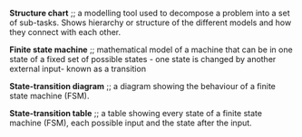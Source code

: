 **Structure chart** ;; a modelling tool used to decompose a problem into a set of sub-tasks. Shows hierarchy or structure of the different models and how they connect with each other.

**Finite state machine** ;; mathematical model of a machine that can be in one state of a fixed set of possible states - one state is changed by another external input- known as a transition

**State-transition diagram** ;; a diagram showing the behaviour of a finite state machine (FSM).

**State-transition table** ;; a table showing every state of a finite state machine (FSM), each possible input and the state after the input.
